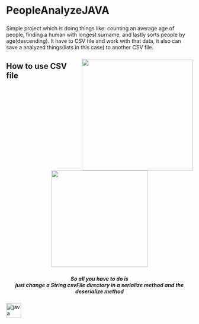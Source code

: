 <h1 align="left">PeopleAnalyzeJAVA</h1>

###

<p align="left">Simple project which is doing things like: counting an average age of people, finding a human with longest surname, and lastly sorts people by age(descending). It have to CSV file and work with that data, it also can save a analyzed things(lists in this case) to another CSV file.</p>

###

<img align="right" height="300" src="https://private-user-images.githubusercontent.com/130293368/350693198-f1d1c4a8-4e38-4244-a128-8e2c7a0bb80b.png?jwt=eyJhbGciOiJIUzI1NiIsInR5cCI6IkpXVCJ9.eyJpc3MiOiJnaXRodWIuY29tIiwiYXVkIjoicmF3LmdpdGh1YnVzZXJjb250ZW50LmNvbSIsImtleSI6ImtleTUiLCJleHAiOjE3MjE0ODA2MTksIm5iZiI6MTcyMTQ4MDMxOSwicGF0aCI6Ii8xMzAyOTMzNjgvMzUwNjkzMTk4LWYxZDFjNGE4LTRlMzgtNDI0NC1hMTI4LThlMmM3YTBiYjgwYi5wbmc_WC1BbXotQWxnb3JpdGhtPUFXUzQtSE1BQy1TSEEyNTYmWC1BbXotQ3JlZGVudGlhbD1BS0lBVkNPRFlMU0E1M1BRSzRaQSUyRjIwMjQwNzIwJTJGdXMtZWFzdC0xJTJGczMlMkZhd3M0X3JlcXVlc3QmWC1BbXotRGF0ZT0yMDI0MDcyMFQxMjU4MzlaJlgtQW16LUV4cGlyZXM9MzAwJlgtQW16LVNpZ25hdHVyZT0zYjM0YTM3MWYyYWM4ODVkNWMwMDkwMDVkYWRhZjhkOTA4ZjA3MmM3NDg3ODcxYWYyZDkyMDQxYWE3M2RhNDUxJlgtQW16LVNpZ25lZEhlYWRlcnM9aG9zdCZhY3Rvcl9pZD0wJmtleV9pZD0wJnJlcG9faWQ9MCJ9.xP-cyp6REP4zqKyR0Xz_xZuQsvgbSODbZDaQB68Ytqs"  />

###

<h2 align="left">How to use CSV file</h2>

###

<div align="center">
  <img height="260" src="https://private-user-images.githubusercontent.com/130293368/350693504-e1f82ee3-f4ae-48d6-a8b1-58c787b40c73.png?jwt=eyJhbGciOiJIUzI1NiIsInR5cCI6IkpXVCJ9.eyJpc3MiOiJnaXRodWIuY29tIiwiYXVkIjoicmF3LmdpdGh1YnVzZXJjb250ZW50LmNvbSIsImtleSI6ImtleTUiLCJleHAiOjE3MjE0ODEwMDcsIm5iZiI6MTcyMTQ4MDcwNywicGF0aCI6Ii8xMzAyOTMzNjgvMzUwNjkzNTA0LWUxZjgyZWUzLWY0YWUtNDhkNi1hOGIxLTU4Yzc4N2I0MGM3My5wbmc_WC1BbXotQWxnb3JpdGhtPUFXUzQtSE1BQy1TSEEyNTYmWC1BbXotQ3JlZGVudGlhbD1BS0lBVkNPRFlMU0E1M1BRSzRaQSUyRjIwMjQwNzIwJTJGdXMtZWFzdC0xJTJGczMlMkZhd3M0X3JlcXVlc3QmWC1BbXotRGF0ZT0yMDI0MDcyMFQxMzA1MDdaJlgtQW16LUV4cGlyZXM9MzAwJlgtQW16LVNpZ25hdHVyZT1lMTVhZWRlOTZlMTU1OTExZjBmNmM1ZjY5MmFhNWVkMDIwMzhmNDdmMWVhZjAzODY1N2VhNTMwZWNjYjcwYTUyJlgtQW16LVNpZ25lZEhlYWRlcnM9aG9zdCZhY3Rvcl9pZD0wJmtleV9pZD0wJnJlcG9faWQ9MCJ9.XCOakqnWooITqKuPXXoZzU0ztRcY9ACqTaGlVIKzkng"  />
</div>

###

<h5 align="center">So all you have to do is <br>just change a String csvFile directory in a serialize method and the deserialize method</h5>

###

<div align="left">
  <img src="https://cdn.jsdelivr.net/gh/devicons/devicon/icons/java/java-original.svg" height="40" alt="java logo"  />
</div>

###
